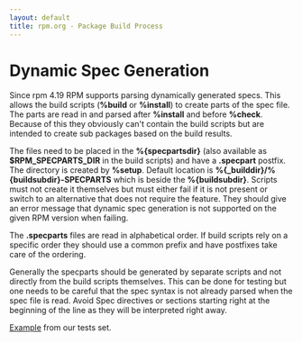 ```yaml
---
layout: default
title: rpm.org - Package Build Process
---
```

# Dynamic Spec Generation

Since rpm 4.19 RPM supports parsing dynamically generated specs. This
allows the build scripts (**%build** or **%install**) to create parts
of the spec file. The parts are read in and parsed after **%install**
and before **%check**. Because of this they obviously can't contain
the build scripts but are intended to create sub packages based on the
build results.

The files need to be placed in the **%{specpartsdir}** (also available
as **$RPM_SPECPARTS_DIR** in the build scripts) and have a
**.specpart** postfix. The directory is created by **%setup**. Default
location is **%{_builddir}/%{buildsubdir}-SPECPARTS** which is beside
the **%{buildsubdir}**. Scripts must not create it themselves but must
either fail if it is not present or switch to an alternative that does
not require the feature. They should give an error message that
dynamic spec generation is not supported on the given RPM version when
failing.

The **.specparts** files are read in alphabetical order. If build
scripts rely on a specific order they should use a common prefix and
have postfixes take care of the ordering.

Generally the specparts should be generated by separate scripts and not
directly from the build scripts themselves. This can be done for
testing but one needs to be careful that the spec syntax is not
already parsed when the spec file is read. Avoid Spec directives or
sections starting right at the beginning of the line as they will be
interpreted right away.

[Example](https://github.com/rpm-software-management/rpm/blob/master/tests/data/SPECS/dynamic.spec)
from our tests set.
